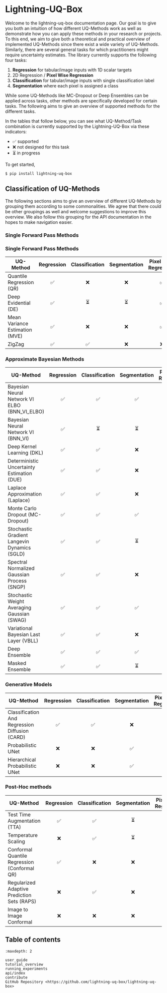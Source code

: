 # Lightning-UQ-Box

Welcome to the lightning-uq-box documentation page. Our goal is to give you both an intuition of how different UQ-Methods work as well as demonstrate how you can apply these methods in your research or projects. To this end, we aim to give both a theoretical and practical overview of implemented UQ-Methods since there exist a wide variety of UQ-Methods. Similarly, there are several general tasks for which practitioners might require uncertainty estimates. The library currently supports the following four tasks:

1. **Regression** for tabular/image inputs with 1D scalar targets
2. 2D Regression / **Pixel Wise Regression**
3. **Classification** for tabular/image inputs with single classification label
4. **Segmentation** where each pixel is assigned a class

While some UQ-Methods like MC-Dropout or Deep Ensembles can be applied across tasks, other methods are specifically developed for certain tasks. The following aims to give an overview of supported methods for the different tasks.

In the tables that follow below, you can see what UQ-Method/Task combination is currently supported by the Lightning-UQ-Box via these indicators:

- ✅ supported
- ❌ not designed for this task
- ⏳ in progress

To get started, 

```console
$ pip install lightning-uq-box
```

## Classification of UQ-Methods

The following sections aims to give an overview of different UQ-Methods by grouping them according to some commonalities. We agree that there could be other groupings as well and welcome suggestions to improve this overview. We also follow this grouping for the API documentation in the hopes to make navigation easier.

### Single Forward Pass Methods

### Single Forward Pass Methods

| UQ-Method                                     | Regression | Classification | Segmentation | Pixel Wise Regression |
|-----------------------------------------------|:----------:|:--------------:|:------------:|:---------------------:|
| Quantile Regression (QR)                      |     ✅     |       ❌       |      ❌      |          ✅           |
| Deep Evidential (DE)                          |     ✅     |       ⏳       |      ⏳      |          ✅           |
| Mean Variance Estimation (MVE)                |     ✅     |       ❌       |      ❌      |          ✅           |
| ZigZag                                        |     ✅     |       ✅       |      ❌      |          ❌           |

### Approximate Bayesian Methods

| UQ-Method                                     | Regression | Classification | Segmentation | Pixel Wise Regression |
|-----------------------------------------------|:----------:|:--------------:|:------------:|:---------------------:|
| Bayesian Neural Network VI ELBO (BNN_VI_ELBO) |     ✅     |       ✅       |      ✅      |          ⏳           |
| Bayesian Neural Network VI (BNN_VI)           |     ✅     |       ⏳       |      ⏳      |          ⏳           |
| Deep Kernel Learning (DKL)                    |     ✅     |       ✅       |      ❌      |          ❌           |
| Deterministic Uncertainty Estimation (DUE)    |     ✅     |       ✅       |      ❌      |          ❌           |
| Laplace Approximation (Laplace)               |     ✅     |       ✅       |      ❌      |          ❌           |
| Monte Carlo Dropout (MC-Dropout)              |     ✅     |       ✅       |      ✅      |          ✅           |
| Stochastic Gradient Langevin Dynamics (SGLD)  |     ✅     |       ✅       |      ⏳      |          ⏳           |
| Spectral Normalized Gaussian Process (SNGP)   |     ✅     |       ✅       |      ❌      |          ❌           |
| Stochastic Weight Averaging Gaussian (SWAG)   |     ✅     |       ✅       |      ✅      |          ✅           |
| Variational Bayesian Last Layer (VBLL)        |     ✅     |       ✅       |      ❌      |          ❌           |
| Deep Ensemble                                 |     ✅     |       ✅       |      ✅      |          ✅           |
| Masked Ensemble                               |     ✅     |       ✅       |      ⏳      |          ⏳           |

### Generative Models

| UQ-Method                                     | Regression | Classification | Segmentation | Pixel Wise Regression |
|-----------------------------------------------|:----------:|:--------------:|:------------:|:---------------------:|
| Classification And Regression Diffusion (CARD)|     ✅     |       ✅       |      ❌      |          ❌           |
| Probabilistic UNet                            |     ❌     |       ❌       |      ✅      |          ❌           |
| Hierarchical Probabilistic UNet               |     ❌     |       ❌       |      ✅      |          ❌           |

### Post-Hoc methods

| UQ-Method                                     | Regression | Classification | Segmentation | Pixel Wise Regression |
|-----------------------------------------------|:----------:|:--------------:|:------------:|:---------------------:|
| Test Time Augmentation (TTA)                  |     ✅     |       ✅       |      ⏳      |          ⏳           |
| Temperature Scaling                           |     ❌     |       ✅       |      ⏳      |          ❌           |
| Conformal Quantile Regression (Conformal QR)  |     ✅     |       ❌       |      ❌      |          ⏳           |
| Regularized Adaptive Prediction Sets (RAPS)   |     ❌     |       ✅       |      ❌      |          ❌           |
| Image to Image Conformal                      |     ❌     |       ❌       |      ❌      |          ✅           |


## Table of contents

```{toctree}
:maxdepth: 2

user_guide
tutorial_overview
running_experiments
api/index
contribute
GitHub Repository <https://github.com/lightning-uq-box/lightning-uq-box>
```
